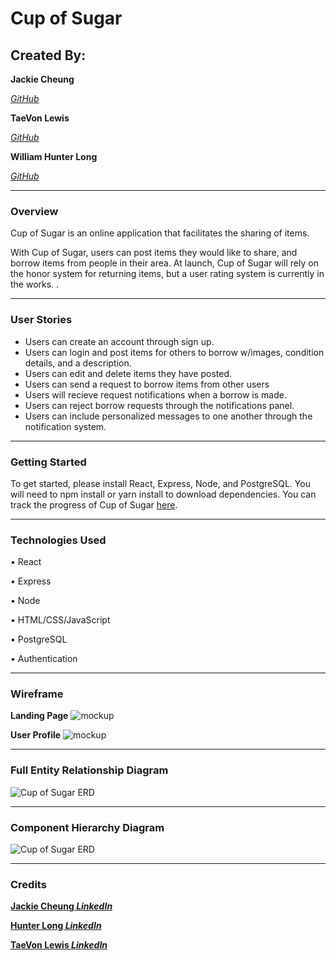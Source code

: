 # Cup of Sugar

## Created By:

**Jackie Cheung**

[_GitHub_](https://github.com/jackcheung56)

**TaeVon Lewis**

[_GitHub_](https://github.com/lewist13)

**William Hunter Long**

[_GitHub_](https://github.com/whlong1)

---

### Overview

Cup of Sugar is an online application that facilitates the sharing of items. 

With Cup of Sugar, users can post items they would like to share, and borrow items from people in their area. 
At launch, Cup of Sugar will rely on the honor system for returning items, but a user rating system is currently in the works. .

---

### User Stories

- Users can create an account through sign up.
- Users can login and post items for others to borrow w/images, condition details, and a description.
- Users can edit and delete items they have posted. 
- Users can send a request to borrow items from other users
- Users will recieve request notifications when a borrow is made. 
- Users can reject borrow requests through the notifications panel. 
- Users can include personalized messages to one another through the notification system. 

---

### Getting Started

To get started, please install React, Express, Node, and PostgreSQL. You will need to npm install or yarn install to download dependencies.
You can track the progress of Cup of Sugar [here](https://trello.com/b/BRWvHTLO/cup-of-sugar).

---

### Technologies Used

• React

• Express

• Node

• HTML/CSS/JavaScript

• PostgreSQL

• Authentication

---

### Wireframe

**Landing Page**
![mockup](https://i.imgur.com/bXlU5Mp.png)

**User Profile**
![mockup](https://i.imgur.com/tvqyEaw.png)

---

### Full Entity Relationship Diagram

![Cup of Sugar ERD](https://i.imgur.com/IPuCKwr.png)

---

### Component Hierarchy Diagram

![Cup of Sugar ERD](https://i.imgur.com/voEu836.png)

---

### Credits

[**Jackie Cheung _LinkedIn_**](https://www.linkedin.com/in/jackiecheung/)

[**Hunter Long _LinkedIn_**](https://www.linkedin.com/in/william-hunter-long/)

[**TaeVon Lewis _LinkedIn_**](https://www.linkedin.com/in/taevonlewis/)
